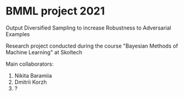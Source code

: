 # BMML project 2021
Output Diversified Sampling to increase Robustness to Adversarial Examples

Research project conducted during the course "Bayesian Methods of Machine Learning" at Skoltech

Main collaborators:
1. Nikita Baramiia
1. Dmitrii Korzh
1. ?

